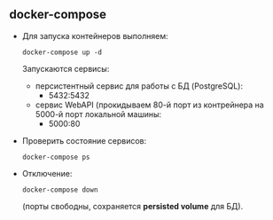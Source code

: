 ## docker-compose 

- Для запуска контейнеров выполняем:

	`docker-compose up -d`
	
  Запускаются сервисы:
  - персистентный сервис для работы с БД (PostgreSQL):
    - 5432:5432
  - сервис WebAPI (прокидываем 80-й порт из контрейнера на 5000-й порт локальной машины:
    - 5000:80  

- Проверить состояние сервисов: 
  
  `docker-compose ps` 

- Отключение: 
  
  `docker-compose down` 
  
  (порты свободны, сохраняется **persisted volume** для БД).
